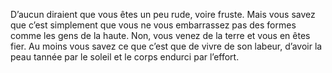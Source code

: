 ﻿---
mastered_tools: véhicules (terrestres), un ensemble d’outils d’artisan au choix entre des outils de forgeron, de cordonnier, de tanneur, de menuisier, de maçon, de potier, de bricoleur, de brasseur ou de charpentier.
equipment: ensemble d’outils d’artisan, vêtements courants, objet hérité de l’un de vos parents et dont la valeur est sentimentale, bourse contenant 10 sous.
id: background_villager_fr.md#villageois
name: Villageois
alt_name: '[Villager](background_villager_en.md) (RPG p54)'
source: (JDR p55)
---
D’aucun diraient que vous êtes un peu rude, voire fruste. Mais vous savez que c’est simplement que vous ne vous embarrassez pas des formes comme les gens de la haute. Non, vous venez de la terre et vous en êtes fier. Au moins vous savez ce que c’est que de vivre de son labeur, d’avoir la peau tannée par le soleil et le corps endurci par l’effort.

